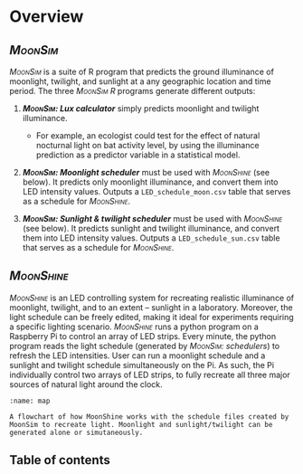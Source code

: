 # Overview

## _<span style="font-variant:small-caps;">MoonSim</span>_

_<span style="font-variant:small-caps;">MoonSim</span>_ is a suite of R program that predicts the ground illuminance of moonlight, twilight, and sunlight at a any geographic location and time period. The three _<span style="font-variant:small-caps;">MoonSim</span>_ _<span style="font-variant:small-caps;">R</span>_ programs generate different outputs:

1. _**<span style="font-variant:small-caps;">MoonSim</span>: Lux calculator**_ simply predicts moonlight and twilight illuminance.
    - For example, an ecologist could test for the effect of natural nocturnal light on bat activity level, by using the illuminance prediction as a predictor variable in a statistical model.

2. _**<span style="font-variant:small-caps;">MoonSim</span>: Moonlight scheduler**_ must be used with _<span style="font-variant:small-caps;">MoonShine</span>_ (see below). It predicts only moonlight illuminance, and convert them into LED intensity values. Outputs a `LED_schedule_moon.csv` table that serves as a schedule for _<span style="font-variant:small-caps;">MoonShine</span>_.

3. _**<span style="font-variant:small-caps;">MoonSim</span>: Sunlight & twilight scheduler**_ must be used with _<span style="font-variant:small-caps;">MoonShine</span>_ (see below). It predicts sunlight and twilight illuminance, and convert them into LED intensity values. Outputs a `LED_schedule_sun.csv` table that serves as a schedule for _<span style="font-variant:small-caps;">MoonShine</span>_.

## _<span style="font-variant:small-caps;">MoonShine</span>_

_<span style="font-variant:small-caps;">MoonShine</span>_ is an LED controlling system for recreating realistic illuminance of moonlight, twilight, and to an extent – sunlight in a laboratory. Moreover, the light schedule can be freely edited, making it ideal for experiments requiring a specific lighting scenario. _<span style="font-variant:small-caps;">MoonShine</span>_ runs a python program on a Raspberry Pi to control an array of LED strips. Every minute, the python program reads the light schedule (generated by _<span style="font-variant:small-caps;">MoonSim</span>: schedulers_) to refresh the LED intensities. User can run a moonlight schedule and a sunlight and twilight schedule simultaneously on the Pi. As such, the Pi individually control two arrays of LED strips, to fully recreate all three major sources of natural light around the clock.

```{figure} /images/map.png
:name: map

A flowchart of how MoonShine works with the schedule files created by MoonSim to recreate light. Moonlight and sunlight/twilight can be generated alone or simutaneously.
```

## Table of contents
```{tableofcontents}

```
